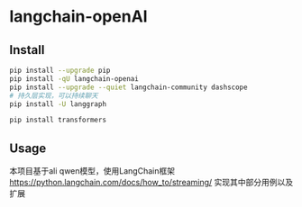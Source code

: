 # langchain-openAI

## Install
```bash
pip install --upgrade pip
pip install -qU langchain-openai
pip install --upgrade --quiet langchain-community dashscope
# 持久层实现，可以持续聊天
pip install -U langgraph

pip install transformers
```

## Usage
本项目基于ali qwen模型，使用LangChain框架 https://python.langchain.com/docs/how_to/streaming/ 实现其中部分用例以及扩展